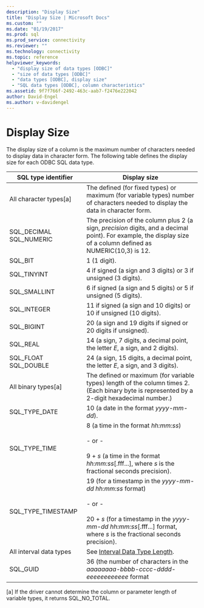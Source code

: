 ```yaml
---
description: "Display Size"
title: "Display Size | Microsoft Docs"
ms.custom: ""
ms.date: "01/19/2017"
ms.prod: sql
ms.prod_service: connectivity
ms.reviewer: ""
ms.technology: connectivity
ms.topic: reference
helpviewer_keywords: 
  - "display size of data types [ODBC]"
  - "size of data types [ODBC]"
  - "data types [ODBC], display size"
  - "SQL data types [ODBC], column characteristics"
ms.assetid: 9f7f766f-2492-463c-aab7-f2476e222042
author: David-Engel
ms.author: v-davidengel
---
```

# Display Size
The display size of a column is the maximum number of characters needed to display data in character form. The following table defines the display size for each ODBC SQL data type.  
  
|SQL type identifier|Display size|  
|-------------------------|------------------|  
|All character types[a]|The defined (for fixed types) or maximum (for variable types) number of characters needed to display the data in character form.|  
|SQL_DECIMAL SQL_NUMERIC|The precision of the column plus 2 (a sign, *precision* digits, and a decimal point). For example, the display size of a column defined as NUMERIC(10,3) is 12.|  
|SQL_BIT|1 (1 digit).|  
|SQL_TINYINT|4 if signed (a sign and 3 digits) or 3 if unsigned (3 digits).|  
|SQL_SMALLINT|6 if signed (a sign and 5 digits) or 5 if unsigned (5 digits).|  
|SQL_INTEGER|11 if signed (a sign and 10 digits) or 10 if unsigned (10 digits).|  
|SQL_BIGINT|20 (a sign and 19 digits if signed or 20 digits if unsigned).|  
|SQL_REAL|14 (a sign, 7 digits, a decimal point, the letter *E*, a sign, and 2 digits).|  
|SQL_FLOAT SQL_DOUBLE|24 (a sign, 15 digits, a decimal point, the letter *E*, a sign, and 3 digits).|  
|All binary types[a]|The defined or maximum (for variable types) length of the column times 2. (Each binary byte is represented by a 2-digit hexadecimal number.)|  
|SQL_TYPE_DATE|10 (a date in the format *yyyy-mm-dd*).|  
|SQL_TYPE_TIME|8 (a time in the format *hh:mm:ss*)<br /><br /> - or -<br /><br /> 9 + *s* (a time in the format *hh:mm:ss*[.fff...], where *s* is the fractional seconds precision).|  
|SQL_TYPE_TIMESTAMP|19 (for a timestamp in the *yyyy-mm-dd hh:mm:ss* format)<br /><br /> - or -<br /><br /> 20 + *s* (for a timestamp in the *yyyy-mm-dd hh:mm:ss*[.fff...] format, where *s* is the fractional seconds precision).|  
|All interval data types|See [Interval Data Type Length](../../../odbc/reference/appendixes/interval-data-type-length.md).|  
|SQL_GUID|36 (the number of characters in the *aaaaaaaa-bbbb-cccc-dddd-eeeeeeeeeeee* format|  
  
 [a]   If the driver cannot determine the column or parameter length of variable types, it returns SQL_NO_TOTAL.
